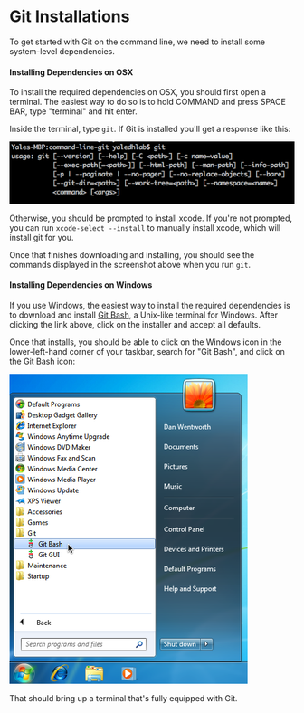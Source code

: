 # Git Installations

To get started with Git on the command line, we need to install some system-level dependencies.

#### Installing Dependencies on OSX

To install the required dependencies on OSX, you should first open a terminal. The easiest way to do so is to hold COMMAND and press SPACE BAR, type "terminal" and hit enter.

Inside the terminal, type `git`. If Git is installed you'll get a response like this:

![git response on osx](./assets/git-osx.png)

Otherwise, you should be prompted to install xcode. If you're not prompted, you can run `xcode-select --install` to manually install xcode, which will install git for you.

Once that finishes downloading and installing, you should see the commands displayed in the screenshot above when you run `git`.

#### Installing Dependencies on Windows

If you use Windows, the easiest way to install the required dependencies is to download and install [Git Bash](https://git-scm.com/download/win), a Unix-like terminal for Windows. After clicking the link above, click on the installer and accept all defaults.

Once that installs, you should be able to click on the Windows icon in the lower-left-hand corner of your taskbar, search for "Git Bash", and click on the Git Bash icon:

![git bash in programs](./assets/git-bash.png)

That should bring up a terminal that's fully equipped with Git.



